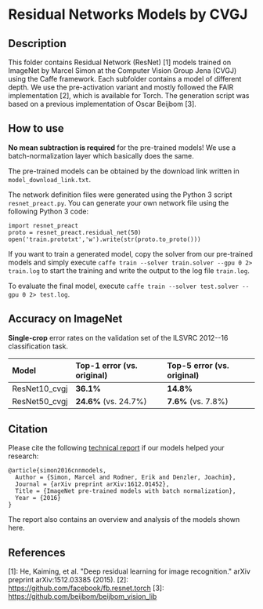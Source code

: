 # Residual Networks Models by CVGJ 

## Description
This folder contains Residual Network (ResNet) [1] models trained on ImageNet by Marcel Simon at the Computer Vision Group Jena (CVGJ) using the Caffe framework. Each subfolder contains a model of different depth. We use the pre-activation variant and mostly followed the FAIR implementation [2], which is available for Torch. The generation script was based on a previous implementation of Oscar Beijbom [3].

## How to use
**No mean subtraction is required** for the pre-trained models! We use a batch-normalization layer which basically does the same. 

The pre-trained models can be obtained by the download link written in `model_download_link.txt`. 

The network definition files were generated using the Python 3 script `resnet_preact.py`. You can generate your own network file using the following Python 3 code: 
    
```
import resnet_preact
proto = resnet_preact.residual_net(50)
open('train.prototxt','w').write(str(proto.to_proto()))
```

If you want to train a generated model, copy the solver from our pre-trained models and simply execute `caffe train --solver train.solver --gpu 0 2> train.log` to start the training and write the output to the log file `train.log`.

To evaluate the final model, execute `caffe train --solver test.solver --gpu 0 2> test.log`.


## Accuracy on ImageNet
**Single-crop** error rates on the validation set of the ILSVRC 2012--16 classification task.

| Model             | Top-1 error  (vs. original) |  Top-5 error  (vs. original) |
|:-------------|:-------------|:---------|
| ResNet10_cvgj    | **36.1%**    | **14.8%**  |
| ResNet50_cvgj    | **24.6%** (vs. 24.7%)   | **7.6%** (vs. 7.8%)|


## Citation
Please cite the following [technical report](https://arxiv.org/abs/1612.01452 "ImageNet pre-trained models with batch normalization by Marcel Simon et al on arxiv.") if our models helped your research:

```
@article{simon2016cnnmodels,
  Author = {Simon, Marcel and Rodner, Erik and Denzler, Joachim},
  Journal = {arXiv preprint arXiv:1612.01452},
  Title = {ImageNet pre-trained models with batch normalization},
  Year = {2016}
}
```

The report also contains an overview and analysis of the models shown here.

## References
[1]: He, Kaiming, et al. "Deep residual learning for image recognition." arXiv preprint arXiv:1512.03385 (2015).
[2]: https://github.com/facebook/fb.resnet.torch
[3]: https://github.com/beijbom/beijbom_vision_lib

